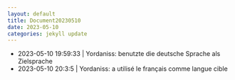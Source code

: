 ```yaml
---
layout: default
title: Document20230510
date: 2023-05-10
categories: jekyll update
---
```

- 2023-05-10 19:59:33 | Yordaniss: benutzte die deutsche Sprache als Zielsprache 
- 2023-05-10 20:3:5 | Yordaniss: a utilisé le français comme langue cible 
